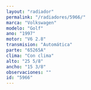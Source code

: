 ```yaml
---
layout: "radiador"
permalink: "/radiadores/5966/"
marca: "Volkswagen"
modelo: "Golf"
ano: "1997"
motor: "V6 2.8"
transmision: "Automática"
parte: "65265A"
clima: "Con clima"
alto: "25 5/8"
ancho: "15 3/8"
observaciones: ""
id: "5966"
---
```


